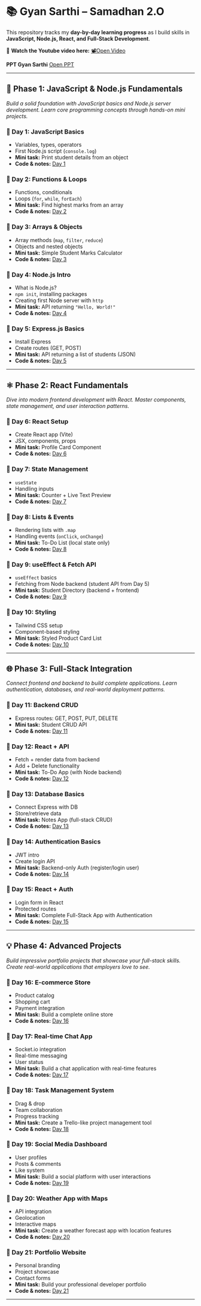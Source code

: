 
# 📚 Gyan Sarthi – Samadhan 2.O

This repository tracks my **day-by-day learning progress** as I build skills in **JavaScript, Node.js, React, and Full-Stack Development**.


🎥 **Watch the Youtube video here:** [📽️Open Video](https://youtu.be/QXSV_zFiP-s?si=R2t7Bq_TYW33RIQU)

 **PPT Gyan Sarthi** [Open PPT](https://github.com/Aarohi1011/GyanSarthi/blob/main/samadhan2.0%20Gyan%20Sarthi.pptx)

---

## 🚀 Phase 1: JavaScript & Node.js Fundamentals

*Build a solid foundation with JavaScript basics and Node.js server development. Learn core programming concepts through hands-on mini projects.*

### 📅 Day 1: JavaScript Basics

* Variables, types, operators
* First Node.js script (`console.log`)
* **Mini task:** Print student details from an object
* **Code & notes:** [Day 1](https://github.com/Aarohi1011/GyanSarthi/tree/main/Day1)

### 📅 Day 2: Functions & Loops

* Functions, conditionals
* Loops (`for`, `while`, `forEach`)
* **Mini task:** Find highest marks from an array
* **Code & notes:** [Day 2](https://github.com/Aarohi1011/GyanSarthi/tree/main/Day2)

### 📅 Day 3: Arrays & Objects

* Array methods (`map`, `filter`, `reduce`)
* Objects and nested objects
* **Mini task:** Simple Student Marks Calculator
* **Code & notes:** [Day 3](https://github.com/Aarohi1011/GyanSarthi/tree/main/Day3)

### 📅 Day 4: Node.js Intro

* What is Node.js?
* `npm init`, installing packages
* Creating first Node server with `http`
* **Mini task:** API returning `"Hello, World!"`
* **Code & notes:** [Day 4](https://github.com/Aarohi1011/GyanSarthi/tree/main/Day4)

### 📅 Day 5: Express.js Basics

* Install Express
* Create routes (GET, POST)
* **Mini task:** API returning a list of students (JSON)
* **Code & notes:** [Day 5](https://github.com/Aarohi1011/GyanSarthi/tree/main/Day5)

---

## ⚛️ Phase 2: React Fundamentals

*Dive into modern frontend development with React. Master components, state management, and user interaction patterns.*

### 📅 Day 6: React Setup

* Create React app (Vite)
* JSX, components, props
* **Mini task:** Profile Card Component
* **Code & notes:** [Day 6](https://github.com/Aarohi1011/GyanSarthi/tree/main/Day6)

### 📅 Day 7: State Management

* `useState`
* Handling inputs
* **Mini task:** Counter + Live Text Preview
* **Code & notes:** [Day 7](https://github.com/Aarohi1011/GyanSarthi/tree/main/Day7)

### 📅 Day 8: Lists & Events

* Rendering lists with `.map`
* Handling events (`onClick`, `onChange`)
* **Mini task:** To-Do List (local state only)
* **Code & notes:** [Day 8](https://github.com/Aarohi1011/GyanSarthi/tree/main/Day8)

### 📅 Day 9: useEffect & Fetch API

* `useEffect` basics
* Fetching from Node backend (student API from Day 5)
* **Mini task:** Student Directory (backend + frontend)
* **Code & notes:** [Day 9](https://github.com/Aarohi1011/GyanSarthi/tree/main/Day9)

### 📅 Day 10: Styling

* Tailwind CSS setup
* Component-based styling
* **Mini task:** Styled Product Card List
* **Code & notes:** [Day 10](https://github.com/Aarohi1011/GyanSarthi/tree/main/Day10)

---

## 🌐 Phase 3: Full-Stack Integration

*Connect frontend and backend to build complete applications. Learn authentication, databases, and real-world deployment patterns.*

### 📅 Day 11: Backend CRUD

* Express routes: GET, POST, PUT, DELETE
* **Mini task:** Student CRUD API
* **Code & notes:** [Day 11](https://github.com/Aarohi1011/GyanSarthi/tree/main/Day11)

### 📅 Day 12: React + API

* Fetch + render data from backend
* Add + Delete functionality
* **Mini task:** To-Do App (with Node backend)
* **Code & notes:** [Day 12](https://github.com/Aarohi1011/GyanSarthi/tree/main/Day12)

### 📅 Day 13: Database Basics

* Connect Express with DB
* Store/retrieve data
* **Mini task:** Notes App (full-stack CRUD)
* **Code & notes:** [Day 13](https://github.com/Aarohi1011/GyanSarthi/tree/main/Day13)

### 📅 Day 14: Authentication Basics

* JWT intro
* Create login API
* **Mini task:** Backend-only Auth (register/login user)
* **Code & notes:** [Day 14](https://github.com/Aarohi1011/GyanSarthi/tree/main/Day14)

### 📅 Day 15: React + Auth

* Login form in React
* Protected routes
* **Mini task:** Complete Full-Stack App with Authentication
* **Code & notes:** [Day 15](https://github.com/Aarohi1011/GyanSarthi/tree/main/Day15)

---

## 💡 Phase 4: Advanced Projects

*Build impressive portfolio projects that showcase your full-stack skills. Create real-world applications that employers love to see.*

### 📅 Day 16: E-commerce Store

* Product catalog
* Shopping cart
* Payment integration
* **Mini task:** Build a complete online store
* **Code & notes:** [Day 16](https://github.com/Aarohi1011/GyanSarthi/tree/main/Day16)

### 📅 Day 17: Real-time Chat App

* Socket.io integration
* Real-time messaging
* User status
* **Mini task:** Build a chat application with real-time features
* **Code & notes:** [Day 17](https://github.com/Aarohi1011/GyanSarthi/tree/main/Day17)

### 📅 Day 18: Task Management System

* Drag & drop
* Team collaboration
* Progress tracking
* **Mini task:** Create a Trello-like project management tool
* **Code & notes:** [Day 18](https://github.com/Aarohi1011/GyanSarthi/tree/main/Day18)

### 📅 Day 19: Social Media Dashboard

* User profiles
* Posts & comments
* Like system
* **Mini task:** Build a social platform with user interactions
* **Code & notes:** [Day 19](https://github.com/Aarohi1011/GyanSarthi/tree/main/Day19)

### 📅 Day 20: Weather App with Maps

* API integration
* Geolocation
* Interactive maps
* **Mini task:** Create a weather forecast app with location features
* **Code & notes:** [Day 20](https://github.com/Aarohi1011/GyanSarthi/tree/main/Day20)

### 📅 Day 21: Portfolio Website

* Personal branding
* Project showcase
* Contact forms
* **Mini task:** Build your professional developer portfolio
* **Code & notes:** [Day 21](https://github.com/Aarohi1011/GyanSarthi/tree/main/Day21)

---


